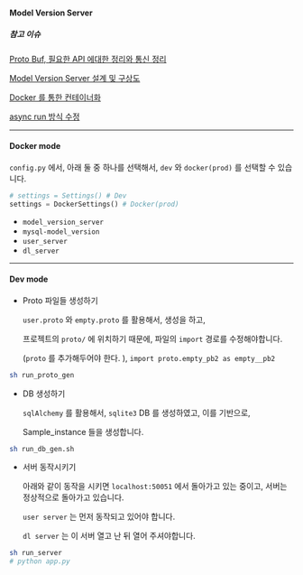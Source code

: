 #### Model Version Server 



##### 참고 이슈

[Proto Buf, 필요한 API 에대한 정리와 통신 정리](https://github.com/heojae/FoodImageRotationAdmin/issues/13)

[Model Version Server 설계 및 구상도](https://github.com/heojae/FoodImageRotationAdmin/issues/18)

[Docker 를 통한 컨테이너화](https://github.com/heojae/FoodImageRotationAdmin/issues/44)

[async run 방식 수정](https://github.com/heojae/FoodImageRotationAdmin/issues/45)



-----------

#### Docker mode

`config.py` 에서, 아래 둘 중 하나를 선택해서, `dev` 와 `docker(prod)` 를 선택할 수 있습니다.  

```python
# settings = Settings() # Dev 
settings = DockerSettings() # Docker(prod)
```

- `model_version_server`
- `mysql-model_version`
- `user_server`
- `dl_server`



-------------------------

#### Dev mode

- Proto 파일들 생성하기

  `user.proto` 와 `empty.proto` 를 활용해서,  생성을 하고, 

  프로젝트의 `proto/` 에 위치하기 때문에, 파일의 `import` 경로를 수정해야합니다. 

   (`proto` 를 추가해두어야 한다.  ),  `import proto.empty_pb2 as empty__pb2`

```sh
sh run_proto_gen 
```



- DB 생성하기

  `sqlAlchemy` 를 활용해서, `sqlite3` DB 를 생성하였고, 이를 기반으로, 

  Sample_instance 들을 생성합니다. 

```sh
sh run_db_gen.sh
```



- 서버 동작시키기

  아래와 같이 동작을 시키면 `localhost:50051` 에서 돌아가고 있는 중이고, 서버는 정상적으로 돌아가고 있습니다. 
  
  `user server` 는 먼저 동작되고 있어야 합니다. 
  
  `dl server` 는 이 서버 열고 난 뒤 열어 주셔야합니다. 

```sh
sh run_server
# python app.py
```
